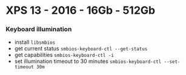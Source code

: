 # XPS 13 - 2016 - 16Gb - 512Gb

### Keyboard illumination

- install `libsmbios`
- get current status `smbios-keyboard-ctl --get-status`
- get capabilities `smbios-keyboard-ctl -i`
- set illumination timeout to 30 minutes `smbios-keyboard-ctl --set-timeout 30m`
